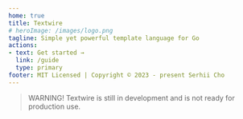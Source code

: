 ```yaml
---
home: true
title: Textwire
# heroImage: /images/logo.png
tagline: Simple yet powerful template language for Go
actions:
- text: Get started →
  link: /guide
  type: primary
footer: MIT Licensed | Copyright © 2023 - present Serhii Cho
---
```


> WARNING! Textwire is still in development and is not ready for production use.